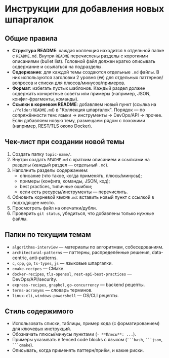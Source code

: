# Инструкции для добавления новых шпаргалок

## Общие правила
- **Структура README**: каждая коллекция находится в отдельной папке с `README.md`. Внутри `README` перечислены разделы с короткими описаниями (bullet list). Головной файл должен кратко описывать содержание и ссылаться на подразделы.
- **Содержание**: для каждой темы создаются отдельные `.md` файлы. В них используются заголовки 2 уровня (`##`) для отдельных паттернов/вопросов и списки для плюсов/минусов/примеров.
- **Формат**: избегать пустых шаблонов. Каждый раздел должен содержать конкретные советы или примеры (например, JSON, конфиг-фрагменты, команды).
- **Ссылки в корневом README**: добавляем новый пункт (ссылка на `./folder/README.md`) в "Коллекция шпаргалок". Порядок — по сопряжённости тем: языки → инструменты → DevOps/API → прочее. Если добавляем новую тему, размещаем рядом с похожими (например, REST/TLS около Docker).

## Чек-лист при создании новой темы
1. Создать папку `topic-name/`.
2. Внутри создать `README.md` с кратким описанием и ссылками на разделы (каждый раздел — отдельный `.md`).
3. Наполнить разделы содержанием:
   - описание (что такое, когда применять, плюсы/минусы);
   - примеры (конфига, команды, JSON, код);
   - best practices, типичные ошибки;
   - если есть ресурсы/инструменты — перечислить.
4. Обновить корневой `README.md`: вставить новый пункт с ссылкой в подходящее место.
5. Просмотреть файл на опечатки/дубли.
6. Проверить `git status`, убедиться, что добавлены только нужные файлы.

## Папки по текущим темам
- `algorithms-interview` — материалы по алгоритмам, собеседованиям.
- `architectural-patterns` — паттерны, распределённые решения, data-centric, anti-patterns.
- `c`, `cpp`, `go`, `ts-types`, `js` — языковые шпаргалки.
- `cmake-recipes` — CMake.
- `docker-recipes`, `tls-openssl`, `rest-api-best-practices` — DevOps/API/security.
- `express-recipes`, `graphql`, `go-concurrency` — backend рецепты.
- `terms-acronyms` — словарь терминов.
- `linux-cli`, `windows-powershell` — OS/CLI рецепты.

## Стиль содержимого
- Использовать списки, таблицы, пример кода (с форматированием) для ключевых инструкций.
- Обозначать плюсы/минусы пунктами (`- **Плюсы**: ...`).
- Примеры указывать в fenced code blocks с языком (` ```bash `, ` ```json `, ` ```cmake `).
- Описывать, когда применять паттерн/приём, и какие риски.

